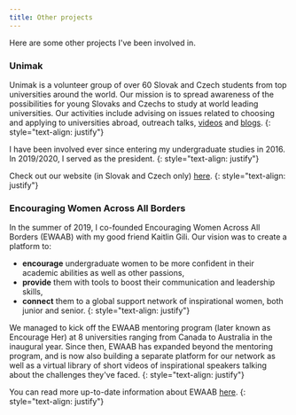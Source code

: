 ```yaml
---
title: Other projects
---
```


Here are some other projects I've been involved in.

### Unimak

Unimak is a volunteer group of over 60 Slovak and Czech students from top universities around the world. Our mission is to spread awareness of the possibilities for young Slovaks and Czechs to study at world leading universities. Our activities include advising on issues related to choosing and applying to universities abroad, outreach talks, [videos](https://www.youtube.com/channel/UCSzDttGeQ_Dn4Q1XW6malmw/featured?view_as=subscriber) and [blogs](https://dennikn.sk/autor/oxbridge-admissions/).
{: style="text-align: justify"}

I have been involved ever since entering my undergraduate studies in 2016. In 2019/2020, I served as the president.
{: style="text-align: justify"}

Check out our website (in Slovak and Czech only) [here](https://unimak.sk/).
{: style="text-align: justify"}

### Encouraging Women Across All Borders

In the summer of 2019, I co-founded Encouraging Women Across All Borders (EWAAB) with my good friend Kaitlin Gili. Our vision was to create a platform to:
- **encourage** undergraduate women to be more confident in their academic abilities as well as other passions,
- **provide** them with tools to boost their communication and leadership skills,
- **connect** them to a global support network of inspirational women, both junior and senior.
{: style="text-align: justify"}

We managed to kick off the EWAAB mentoring program (later known as Encourage Her) at 8 universities ranging from Canada to Australia in the inaugural year. Since then, EWAAB has expanded beyond the mentoring program, and is now also building a separate platform for our network as well as a virtual library of short videos of inspirational speakers talking about the challenges they've faced.
{: style="text-align: justify"}

You can read more up-to-date information about EWAAB [here](https://www.ewaab.org/).
{: style="text-align: justify"}